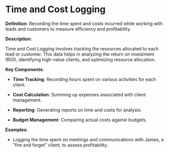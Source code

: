 # Time and Cost Logging

**Definition**: Recording the time spent and costs incurred while working with leads and customers to measure efficiency and profitability.

**Description**:

Time and Cost Logging involves tracking the resources allocated to each lead or customer. This data helps in analyzing the return on investment (ROI), identifying high-value clients, and optimizing resource allocation.

**Key Components**:

- **Time Tracking**: Recording hours spent on various activities for each client.

- **Cost Calculation**: Summing up expenses associated with client management.

- **Reporting**: Generating reports on time and costs for analysis.

- **Budget Management**: Comparing actual costs against budgets.

**Examples**:

- Logging the time spent on meetings and communications with James, a "fire and forget" client, to assess profitability. 